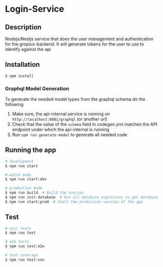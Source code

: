 # Login-Service

## Description

Nodejs/Nestjs service that does the user management and authentication for the gropius-backend. It will generate tokens for the user to use to identify against the api

## Installation

```bash
$ npm install
```

### Graphql Model Generation
To generate the needed model types from the graphql schema do the following
1. Make sure, the api-internal service is running on `http://localhost:8081/graphql` (or another url)
2. Check that the value of the `schema` field in codegen.yml matches the API endpoint under which the api-internal is running
3. Run `npm run generate-model` to generate all needed code

## Running the app

```bash
# development
$ npm run start

# watch mode
$ npm run start:dev

# production mode
$ npm run build  # Build the sources
$ npm run init-database  # Run all database migrations to get database to current version
$ npm run start:prod  # Start the production version of the app
```

## Test

```bash
# unit tests
$ npm run test

# e2e tests
$ npm run test:e2e

# test coverage
$ npm run test:cov
```